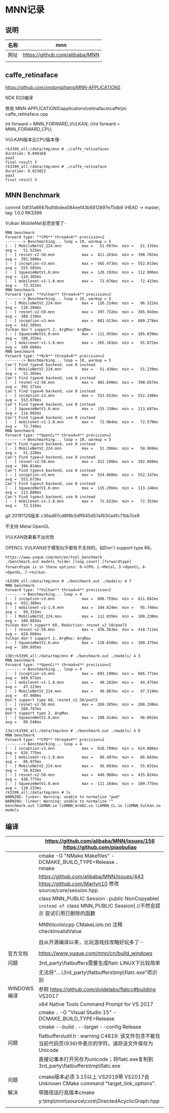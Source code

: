 # MNN记录

## 说明

| 名称 | **mnn**                        |
| ---- | ------------------------------ |
| 网址 | https://github.com/alibaba/MNN |
|      |                                |

## caffe_retinaface

 https://github.com/xindongzhang/MNN-APPLICATIONS

NDK R20编译

修改 MNN-APPLICATIONS\applications\retinaface\caffe\jni caffe_retinaface.cpp

int forward = MNN_FORWARD_VULKAN;
	//int forward = MNN_FORWARD_CPU;

VULKAN版本比CPU版本慢··

```
rk3399_all:/data/tmp/mnn # ./caffe_retinafacev
duration: 0.040168
aaa3
final result 3
rk3399_all:/data/tmp/mnn # ./caffe_retinaface
duration: 0.023822
aaa3
final result 3
```



## MNN Benchmark  



commit 0df31a8667bdfdbdea084eef43b6812897e75db9 (HEAD -> master, tag: 1.0.0 RK3399

Vulkan MobileNet反而变慢了··

```
MNN benchmark
Forward type: **CPU** thread=4** precision=2
--------> Benchmarking... loop = 10, warmup = 5
[ - ] MobileNetV2_224.mnn         max =   51.697ms  min =   51.335ms  avg =   51.525ms
[ - ] resnet-v2-50.mnn            max =  411.201ms  min =  390.782ms  avg =  393.500ms
[ - ] inception-v3.mnn            max =  565.473ms  min =  552.015ms  avg =  555.583ms
[ - ] SqueezeNetV1.0.mnn          max =  120.192ms  min =  112.906ms  avg =  114.302ms
[ - ] mobilenet-v1-1.0.mnn        max =   72.676ms  min =   72.423ms  avg =   72.552ms
MNN benchmark
Forward type: **Vulkan** thread=4** precision=2
--------> Benchmarking... loop = 10, warmup = 5
[ - ] MobileNetV2_224.mnn         max =  126.224ms  min =   96.522ms  avg =  110.204ms
[ - ] resnet-v2-50.mnn            max =  397.732ms  min =  385.943ms  avg =  388.119ms
[ - ] inception-v3.mnn            max =  681.623ms  min =  609.278ms  avg =  642.505ms
Vulkan don't support 2, ArgMax: ArgMax
[ - ] SqueezeNetV1.0.mnn          max =  111.955ms  min =  105.839ms  avg =  108.355ms
[ - ] mobilenet-v1-1.0.mnn        max =  265.161ms  min =   91.872ms  avg =  109.668ms
MNN benchmark
Forward type: **N/A** thread=4** precision=2
--------> Benchmarking... loop = 10, warmup = 5
Can't Find type=6 backend, use 0 instead
[ - ] MobileNetV2_224.mnn         max =   51.438ms  min =   51.239ms  avg =   51.365ms
Can't Find type=6 backend, use 0 instead
[ - ] resnet-v2-50.mnn            max =  402.690ms  min =  390.657ms  avg =  392.371ms
Can't Find type=6 backend, use 0 instead
[ - ] inception-v3.mnn            max =  553.652ms  min =  552.248ms  avg =  553.078ms
Can't Find type=6 backend, use 0 instead
[ - ] SqueezeNetV1.0.mnn          max =  115.130ms  min =  113.687ms  avg =  114.082ms
Can't Find type=6 backend, use 0 instead
[ - ] mobilenet-v1-1.0.mnn        max =   72.964ms  min =   72.579ms  avg =   72.749ms
MNN benchmark
Forward type: **OpenCL** thread=4** precision=2
--------> Benchmarking... loop = 10, warmup = 5
Can't Find type=3 backend, use 0 instead
[ - ] MobileNetV2_224.mnn         max =   51.396ms  min =   50.969ms  avg =   51.228ms
Can't Find type=3 backend, use 0 instead
[ - ] resnet-v2-50.mnn            max =  412.190ms  min =  392.089ms  avg =  396.014ms
Can't Find type=3 backend, use 0 instead
[ - ] inception-v3.mnn            max =  554.860ms  min =  552.147ms  avg =  553.673ms
Can't Find type=3 backend, use 0 instead
[ - ] SqueezeNetV1.0.mnn          max =  115.296ms  min =  113.146ms  avg =  113.880ms
Can't Find type=3 backend, use 0 instead
[ - ] mobilenet-v1-1.0.mnn        max =   72.622ms  min =   72.353ms  avg =   72.516ms
```







git 20191126版本 c36ad97cd8f8b3dff840d57a1630a4fc71bb7ce9

不支持 Metal  OpenGL

VULKAN效果看不出优势

OPENCL VULKAN对于模型似乎都有不支持的。如Don't support type 68。

```
https://www.yuque.com/mnn/en/tool_benchmark 
./benchmark.out models_folder [loop_count] [forwardtype]
forwardtype is in these options: 0->CPU，1->Metal，3->OpenCL，6->OpenGL，7->Vulkan.
```

```
rk3399_all:/data/tmp/mnn # ./benchmark.out ./models/ 4 7
MNN benchmark
Forward type: **Vulkan** thread=4** precision=2
--------> Benchmarking... loop = 4
[ - ] inception-v3.mnn            max =  686.755ms  min =  611.842ms  avg =  652.360ms
[ - ] mobilenet-v1-1.0.mnn        max =  104.824ms  min =   95.746ms  avg =   99.331ms
[ - ] MobileNetV2_224.mnn         max =  112.035ms  min =  108.230ms  avg =  109.883ms
Vulkan don't support 68, Reduction: resnet_v2_50/pool5
[ - ] resnet-v2-50.mnn            max =  436.363ms  min =  418.711ms  avg =  428.666ms
Vulkan don't support 2, ArgMax: ArgMax
[ - ] SqueezeNetV1.0.mnn          max =  110.650ms  min =  109.375ms  avg =  109.895ms
```



```
130|rk3399_all:/data/tmp/mnn # ./benchmark.out ./models/ 4 3
MNN benchmark
Forward type: **OpenCL** thread=4** precision=2
--------> Benchmarking... loop = 4
[ - ] inception-v3.mnn            max =  692.190ms  min =  686.771ms  avg =  689.971ms
[ - ] mobilenet-v1-1.0.mnn        max =   48.282ms  min =   44.475ms  avg =   47.223ms
[ - ] MobileNetV2_224.mnn         max =   48.867ms  min =   47.519ms  avg =   47.980ms
Don't support type 68, resnet_v2_50/pool5
[ - ] resnet-v2-50.mnn            max =  269.285ms  min =  268.298ms  avg =  268.747ms
Don't support type 2, ArgMax
[ - ] SqueezeNetV1.0.mnn          max =  109.414ms  min =   96.062ms  avg =   99.548ms
```



```
134|rk3399_all:/data/tmp/mnn # ./benchmark.out ./models/ 4 0
MNN benchmark
Forward type: **CPU** thread=4** precision=2
--------> Benchmarking... loop = 4
[ - ] inception-v3.mnn            max =  628.709ms  min =  624.886ms  avg =  626.775ms
[ - ] mobilenet-v1-1.0.mnn        max =   89.497ms  min =   86.043ms  avg =   86.975ms
[ - ] MobileNetV2_224.mnn         max =   56.893ms  min =   55.031ms  avg =   56.023ms
[ - ] resnet-v2-50.mnn            max =  440.988ms  min =  435.824ms  avg =  438.777ms
[ - ] SqueezeNetV1.0.mnn          max =  111.184ms  min =  109.775ms  avg =  110.233ms
rk3399_all:/data/tmp/mnn # ls
WARNING: linker: Warning: unable to normalize "pwd"
WARNING: linker: Warning: unable to normalize ""
benchmark.out libMNN.so libMNN_Arm82.so libMNN_CL.so libMNN_Vulkan.so models
```





## 编译

|             | https://github.com/alibaba/MNN/issues/156  https://github.com/piaobuliao |
| ----------- | ------------------------------------------------------------ |
|             | cmake -G "NMake Makefiles" -DCMAKE_BUILD_TYPE=Release ..<br/>nmake |
|             | https://github.com/alibaba/MNN/issues/443  https://github.com/Martyn10 修改 source/core/session.hpp |
|             | class MNN_PUBLIC Session : public NonCopyable{`  instead of  `class MNN_PUBLIC Session{  //不然会提示 尝试引用已删除的函数 |
|             |                                                              |
|             | MNN\tools\cpp CMakeLists.txt 注释 checkInvalidValue          |
|             |                                                              |
|             | 自从开源编译以来，比玩游戏找攻略好玩多了···                  |
|             |                                                              |
| 官方文档    | https://www.yuque.com/mnn/cn/build_windows                   |
| 问题        | 3rd_party\flatbuffers需要生成flatc LINUX下比较简单           |
|             | 无法将“..\..\3rd_party\flatbuffers\tmp\flatc.exe”项识别      |
| WINDOWS编译 | 参照 https://github.com/dvidelabs/flatcc#building VS2017     |
|             | x64 Native Tools Command Prompt for VS 2017                  |
|             | cmake .. -G "Visual Studio 15" -DCMAKE_BUILD_TYPE=Release    |
|             | cmake --build . --target --config Release                    |
| 问题        | flatbuffers\util.h : warning C4819: 该文件包含不能在当前代码页(936)中表示的字符。请将该文件保存为 Unicode |
|             | 直接记事本打开另存为unicode；将flatc.exe复制到3rd_party\flatbuffers\tmp\flatc.exe |
|             |                                                              |
| 问题        | cmake版本必须 3.15以上 VS2019带 VS2017会Unknown CMake command "target_link_options". |
| 解决        | 带路径运行高版本cmake                                        |
|             | y:\tmp\mnn\source\core\DirectedAcyclicGraph.hpp              |
|             |                                                              |



